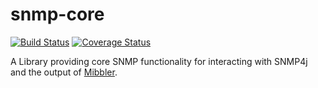 # snmp-core
[![Build Status](https://travis-ci.org/btisystems/snmp-core.svg?branch=master)](https://travis-ci.org/btisystems/snmp-core)
[![Coverage Status](http://img.shields.io/coveralls/btisystems/snmp-core/master.svg)](https://coveralls.io/r/btisystems/snmp-core?branch=master)


A Library providing core SNMP functionality for interacting with SNMP4j and the output of [Mibbler](https://github.com/btisystems/mibbler).

